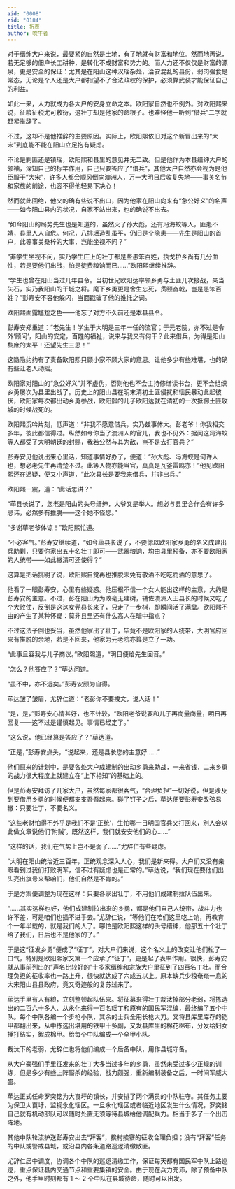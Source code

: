 ```yaml
---
aid: "0008"
zid: "0184"
title: 折衷
author: 吹牛者
---
```


对于缙绅大户来说，最要紧的自然是土地，有了地就有财富和地位。然而地再说，若无足够的佃户长工耕种，是转化不成财富和势力的。而人力还不仅仅是财富的源泉，更是安全的保证：尤其是在阳山这种汉瑶杂处，治安混乱的县份，弱肉强食是常态，无论是个人还是大户都指望不了合法政权的保护，必须靠武装才能保证自己的利益。

如此一来，人力就成为各大户的安身立命之本。欧阳家自然也不例外。对欧阳熙来说，征粮征税尤可敷衍，这壮丁却是他家的命根子。也难怪他一听到“借兵”二字就赶紧推辞了。

不过，这却不是他推辞的主要原因。实际上，欧阳熙依旧对这个新冒出来的“大宋”到底能不能在阳山立足抱有疑虑。

不论是剿匪还是镇瑶，欧阳熙和县里的意见并无二致。但是他作为本县缙绅大户的领袖，深知自己的标竿作用，自己只要答应了“借兵”，其他大户自然亦会视为是他臣服于“大宋”，许多人都会顺风倒向澳洲人，万一大明日后收复失地――事关名节和家族的前途，也容不得他轻易下决心！

然而就此回绝，他又的确有些说不出口，因为他家在阳山向来有“急公好义”的名声――如今阳山县内的状况，自家不站出来，也的确说不出去。

“如今阳山的局势先生也是知道的，虽然灭了孙大彪，还有冯海蛟等人，匪患不靖，县里人人自危。何况，八排瑶造乱虽平，仍旧是个隐患――先生是阳山的首户，此等事关桑梓的大事，岂能坐视不问？”

“非学生坐视不问，实乃学生庄上的壮丁都是些愚笨百姓，执戈护乡尚有几分血性，若是要他们出战，怕是徒费粮饷而已……”欧阳熙继续推辞。

“学生也曾在阳山当过几年县令。当初世兄欧阳达率领乡勇与土匪几次接战，亲当矢石，实乃我阳山的干城之将。麾下乡勇更是舍生忘死，贯颐奋戟，岂是愚笨百姓？”彭寿安不容他躲闪，当面戳破了他的推托之词。

欧阳熙面露尴尬之色――他忘了对方不久前还是本县县令。

彭寿安郑重道：“老先生！学生于大明是三年一任的流官；于元老院，亦不过是令外‘顾问’，阳山的安定，百姓的福祉，说来与我又有何干？此来借兵，为得是阳山黎庶的太平！还望先生三思！”

这隐隐约约有了责备欧阳熙只顾小家不顾大家的意思。让他多少有些难堪，也的确有些让老人动摇。

欧阳家对阳山的“急公好义”并不虚伪，否则他也不会主持修缮读书台，更不会组织乡勇屡次为县里出战了。历史上的阳山县在明末清初土匪侵扰和瑶民暴动此起彼伏，欧阳家每次都出动乡勇参战，欧阳熙的儿子欧阳达就在清初的一次抵御土匪攻城的时候战死的。

欧阳熙沉吟片刻，低声道：“非我不愿意借兵，实乃兹事体大。彭老爷！你我相交多年，彼此都信得过。纵然如今你当了澳洲人的官儿，我也不见外：据闻这冯海蛟等人都受了大明朝廷的封赐，我若公然与其为敌，岂不是去打官兵？”

彭寿安见他说出来心里话，知道事情好办了，便道：“孙大彪、冯海蛟是何许人也，想必老先生再清楚不过。此等人物亦能当官，真真是瓦釜雷鸣亦！”他见欧阳熙还在迟疑，便又小声道，“此次县长是要我来借兵，并非出兵。”

欧阳熙一震，道：“此话怎讲？”

“荜县长说了，您老是阳山的头号缙绅，大爷又是举人。想必与县里合作会有许多忌讳，必然多有推脱――这个她不怪您。”

“多谢荜老爷体谅！”欧阳熙忙道。

“不必客气。”彭寿安继续道，“如今荜县长说了，不要你以欧阳家乡勇的名义成建出兵助剿，只要你家出五十名壮丁即可――武器粮饷，均由县里预备，亦不要欧阳家的人统带――如此撇清可还使得？”

这算是把话挑明了说，欧阳熙自觉再也推脱未免有敬酒不吃吃罚酒的意思了。

他看了一眼彭寿安，心里有些疑惑。他压根不信一个女人能出这样的主意，大约是彭寿安的主意。不过，彭在阳山为为政毫无建树，辅佐澳洲人王县长的时候又吃了个大败仗，反倒是这这女髡县长来了，只走了一步棋，却瞬间活了满盘。欧阳熙不由的产生了某种怀疑：莫非县里还有什么高人在暗中指点？

不过这法子倒也妥当，虽然他家出了壮丁，毕竟不是欧阳家的人统带，大明官府回来有推脱的余地，若是不回来，他家为元老院亦算是立了一功。

“此事且容我与儿子商议。”欧阳熙道，“明日便给先生回音。”

“怎么？他答应了？”荜达问道。

“虽不中，亦不远矣。”彭寿安颇为自得。

荜达皱了皱眉，尤辞仁道：“老彭你不要拽文，说人话！”

“是，是，”彭寿安心情甚好，也不计较，“欧阳老爷说要和儿子再商量商量，明日再回复――这不过是谨慎起见。事情已经定了。”

“这么说，他已经算是答应了？”荜达道。

“正是，”彭寿安点头，“说起来，还是县长您的主意好……”

他们原来的计划中，是要各处大户成建制的出动乡勇来助战，一来省钱，二来乡勇的战力很大程度上就建立在“上下相知”的基础上的。

但是彭寿安拜访了几家大户，虽然每家都很客气，“合理负担”一切好说，但是涉及到要借用乡勇的时候便都支支吾吾起来。碰了钉子之后，荜达便要彭寿安改弦易辙：只要壮丁，不要名义。

“这些老财怕得不外乎是我们不是‘正统’，生怕哪一日明国官兵又打回来，别人会以此做文章说他们‘附贼’。既然这样，我们就安安他们的心……”

“这样的话，我们在气势上岂不是弱了……”尤辞仁有些疑虑。

“大明在阳山统治近三百年，正统观念深入人心，我们是新来得。大户们又没有亲眼看到过我们打败明军，信不过有疑虑也是正常的。”荜达说，“我们现在要他们出头亮出旗号来帮咱们，他们自然是不肯的。”

于是方案便调整为现在这样：只要各家出壮丁，不用他们成建制拉队伍出来。

“……其实这样也好，他们成建制拉出来的乡勇，都是他们自己人统带，战斗力也许不差，可是咱们也插不进手去。”尤辞仁说，“等他们在咱们这里吃上饷，再教育个一年半载的，就是我们的人了。哪怕是欧阳熙这样的头号缙绅，他那五十个壮丁给了我们，日后也不是他家的了。”

于是这“征发乡勇”便成了“征丁”，对大户们来说，这个名义上的改变让他们松了一口气，特别是欧阳熙家又第一个应承了“征丁”，更是起了表率作用。很快，彭寿安就从事前列出的“声名比较好的”十多家缙绅和宗族大户里征到了四百名丁壮。而合理负担的征收率也一路上升，很快就达成了六成五以上。原本缺兵少粮奄奄一息的大宋阳山县县政府，竟又奇迹般的复苏过来了。

荜达手里有人有粮，立刻整顿起队伍来。将征募来得壮丁裁汰掉部分老弱，将拣选出的二百六十多人、从永化来得一百名瑶丁和原有的国民军混编，最终编了五个中队。每个中队各编一个步枪小队，其余的士兵全用长枪大刀。又将县库里库存的铠甲都翻出来，从中拣选出堪用的铁甲十多副，又发县库里的棉花棉布，分发给妇女捶打结实，絮成棉甲。给每个中队编成一个全甲小队。

裁汰下的老弱，尤辞仁也将他们编成一个后备中队，用作县城守备。

从大户豪强们手里征发来的壮丁大多当过多年的乡勇，虽然未受过多少正规的训练，但是多少有些上阵厮杀的经验，战力颇强，重新编制装备之后，一时间军威大盛。

荜达正式任命罗奕铭为大崀圩的镇长，并安排了两个满员的中队驻守。其任务主要为保卫大崀圩，监视永化瑶区。一旦永化瑶区或者临近地区发生什么情况，罗奕铭自己就有机动部队可以随时处置无须等待县城给他调配兵力。相当于多了一个出击阵地。

其他中队轮流护送彭寿安出去“拜客”，挨村挨寨的征收合理负担；没有“拜客”任务的中队或警戒县城，或沿县内各条道路巡逻清缴散匪。

尤辞仁居中调度，协调各个中队的巡逻清缴工作，保证每天都有国民军中队上路巡逻，重点保证县内交通节点和重要集镇的安全。由于现在兵力充沛，除了预备中队之外，他手里时刻都有 1 ～ 2 个中队在县城待命，随时可以出发。
